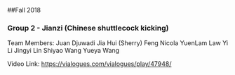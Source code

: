 ##Fall 2018

### Group 2 - Jianzi (Chinese shuttlecock kicking) 

Team Members:
Juan Djuwadi
Jia Hui (Sherry) Feng
Nicola YuenLam Law
Yi Li
Jingyi Lin
Shiyao Wang
Yueya Wang

Video Link:
https://vialogues.com/vialogues/play/47948/